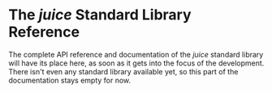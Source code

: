 # The *juice* Standard Library Reference

The complete API reference and documentation of the *juice* standard library will have its place here, as soon as it gets into the focus of the development. There isn't even any standard library available yet, so this part of the documentation stays empty for now.
